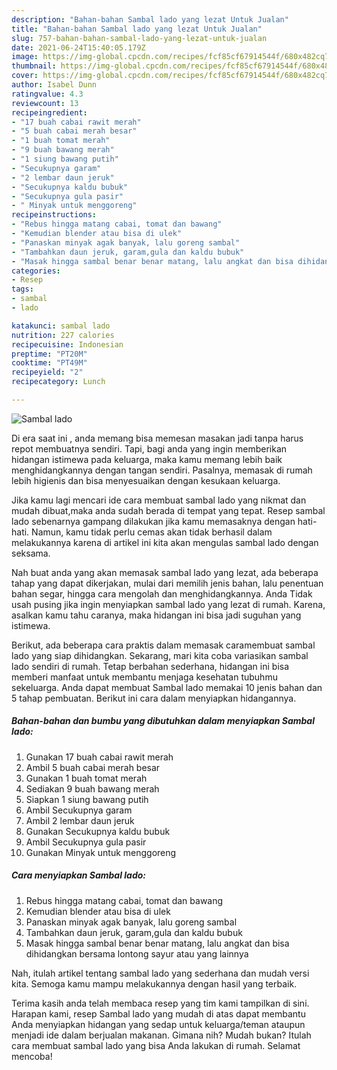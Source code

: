```yaml
---
description: "Bahan-bahan Sambal lado yang lezat Untuk Jualan"
title: "Bahan-bahan Sambal lado yang lezat Untuk Jualan"
slug: 757-bahan-bahan-sambal-lado-yang-lezat-untuk-jualan
date: 2021-06-24T15:40:05.179Z
image: https://img-global.cpcdn.com/recipes/fcf85cf67914544f/680x482cq70/sambal-lado-foto-resep-utama.jpg
thumbnail: https://img-global.cpcdn.com/recipes/fcf85cf67914544f/680x482cq70/sambal-lado-foto-resep-utama.jpg
cover: https://img-global.cpcdn.com/recipes/fcf85cf67914544f/680x482cq70/sambal-lado-foto-resep-utama.jpg
author: Isabel Dunn
ratingvalue: 4.3
reviewcount: 13
recipeingredient:
- "17 buah cabai rawit merah"
- "5 buah cabai merah besar"
- "1 buah tomat merah"
- "9 buah bawang merah"
- "1 siung bawang putih"
- "Secukupnya garam"
- "2 lembar daun jeruk"
- "Secukupnya kaldu bubuk"
- "Secukupnya gula pasir"
- " Minyak untuk menggoreng"
recipeinstructions:
- "Rebus hingga matang cabai, tomat dan bawang"
- "Kemudian blender atau bisa di ulek"
- "Panaskan minyak agak banyak, lalu goreng sambal"
- "Tambahkan daun jeruk, garam,gula dan kaldu bubuk"
- "Masak hingga sambal benar benar matang, lalu angkat dan bisa dihidangkan bersama lontong sayur atau yang lainnya"
categories:
- Resep
tags:
- sambal
- lado

katakunci: sambal lado 
nutrition: 227 calories
recipecuisine: Indonesian
preptime: "PT20M"
cooktime: "PT49M"
recipeyield: "2"
recipecategory: Lunch

---
```



![Sambal lado](https://img-global.cpcdn.com/recipes/fcf85cf67914544f/680x482cq70/sambal-lado-foto-resep-utama.jpg)

Di era  saat ini , anda memang bisa memesan masakan jadi tanpa harus repot membuatnya sendiri. Tapi, bagi anda yang ingin memberikan hidangan istimewa pada keluarga, maka kamu memang lebih baik menghidangkannya dengan tangan sendiri. Pasalnya, memasak di rumah lebih higienis dan bisa menyesuaikan dengan kesukaan keluarga.

Jika kamu lagi mencari ide cara membuat sambal lado yang nikmat dan mudah dibuat,maka anda sudah berada di tempat yang tepat. Resep sambal lado  sebenarnya gampang dilakukan jika kamu memasaknya dengan hati-hati. Namun, kamu tidak perlu cemas akan tidak berhasil dalam melakukannya 
karena di artikel ini kita akan mengulas sambal lado dengan seksama.  



Nah buat anda yang akan memasak sambal lado yang lezat, ada beberapa tahap yang dapat dikerjakan, mulai dari memilih jenis bahan, lalu penentuan bahan segar, hingga cara mengolah dan menghidangkannya. Anda Tidak usah pusing jika ingin menyiapkan sambal lado yang lezat di rumah. Karena, asalkan kamu  tahu caranya, maka hidangan ini bisa jadi suguhan yang istimewa.

Berikut, ada beberapa cara praktis  dalam memasak caramembuat sambal lado yang siap dihidangkan. Sekarang, mari kita coba variasikan sambal lado sendiri di rumah. Tetap berbahan sederhana, hidangan ini bisa memberi manfaat untuk membantu menjaga kesehatan tubuhmu sekeluarga. Anda dapat membuat Sambal lado memakai 10 jenis bahan dan 5 tahap pembuatan. Berikut ini cara dalam menyiapkan hidangannya.

<!--inarticleads1-->

##### Bahan-bahan dan bumbu yang dibutuhkan dalam menyiapkan Sambal lado:

1. Gunakan 17 buah cabai rawit merah
1. Ambil 5 buah cabai merah besar
1. Gunakan 1 buah tomat merah
1. Sediakan 9 buah bawang merah
1. Siapkan 1 siung bawang putih
1. Ambil Secukupnya garam
1. Ambil 2 lembar daun jeruk
1. Gunakan Secukupnya kaldu bubuk
1. Ambil Secukupnya gula pasir
1. Gunakan  Minyak untuk menggoreng




<!--inarticleads2-->

##### Cara menyiapkan Sambal lado:

1. Rebus hingga matang cabai, tomat dan bawang
1. Kemudian blender atau bisa di ulek
1. Panaskan minyak agak banyak, lalu goreng sambal
1. Tambahkan daun jeruk, garam,gula dan kaldu bubuk
1. Masak hingga sambal benar benar matang, lalu angkat dan bisa dihidangkan bersama lontong sayur atau yang lainnya




Nah, itulah artikel tentang  sambal lado  yang sederhana dan mudah versi kita. Semoga kamu mampu melakukannya dengan hasil yang terbaik. 

Terima kasih anda telah membaca resep yang tim kami tampilkan di sini. Harapan kami, resep  Sambal lado yang mudah di atas dapat membantu Anda menyiapkan hidangan yang sedap untuk keluarga/teman ataupun menjadi ide dalam berjualan makanan. Gimana nih? Mudah bukan? Itulah cara membuat sambal lado yang bisa Anda lakukan di rumah. Selamat mencoba!

